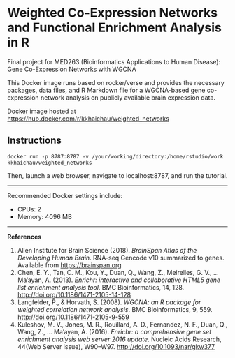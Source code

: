 # Weighted Co-Expression Networks and Functional Enrichment Analysis in R
Final project for MED263 (Bioinformatics Applications to Human Disease): Gene Co-Expression Networks with WGCNA

This Docker image runs based on rocker/verse and provides the necessary 
packages, data files, and R Markdown file for a WGCNA-based gene co-expression 
network analysis on publicly available brain expression data.  

Docker image hosted at https://hub.docker.com/r/kkhaichau/weighted_networks

## Instructions
```shell
docker run -p 8787:8787 -v /your/working/directory:/home/rstudio/work kkhaichau/weighted_networks
```
Then, launch a web browser, navigate to localhost:8787, and run the tutorial.  

---
Recommended Docker settings include:
* CPUs: 2
* Memory: 4096 MB

---
**References**
1.  Allen Institute for Brain Science (2018). *BrainSpan Atlas of the Developing Human Brain*. RNA-seq Gencode v10 summarized to genes. Available from https://brainspan.org
2.  Chen, E. Y., Tan, C. M., Kou, Y., Duan, Q., Wang, Z., Meirelles, G. V., … Ma’ayan, A. (2013). *Enrichr: interactive and collaborative HTML5 gene list enrichment analysis tool*. BMC Bioinformatics, 14, 128. http://doi.org/10.1186/1471-2105-14-128
3.  Langfelder, P., & Horvath, S. (2008). *WGCNA: an R package for weighted correlation network analysis*. BMC Bioinformatics, 9, 559. http://doi.org/10.1186/1471-2105-9-559
4.  Kuleshov, M. V., Jones, M. R., Rouillard, A. D., Fernandez, N. F., Duan, Q., Wang, Z., … Ma’ayan, A. (2016). *Enrichr: a comprehensive gene set enrichment analysis web server 2016 update*. Nucleic Acids Research, 44(Web Server issue), W90–W97. http://doi.org/10.1093/nar/gkw377
